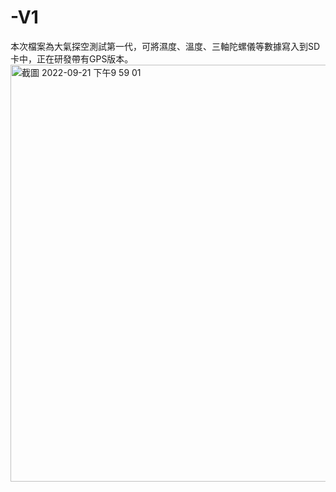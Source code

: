 # -V1


本次檔案為大氣探空測試第一代，可將濕度、溫度、三軸陀螺儀等數據寫入到SD卡中，正在研發帶有GPS版本。
<img width="667" alt="截圖 2022-09-21 下午9 59 01" src="https://user-images.githubusercontent.com/109416633/191524478-0188eaf1-b203-43ac-a714-d7b248ff5acb.png">
